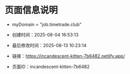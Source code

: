 # 页面信息说明
- myDomain = "job.timetrade.club"

- 创建时间：2025-08-04 16:53:13

- 最后修改时间：2025-08-13 10:23:14

- 链接：https://incandescent-kitten-7b6482.netlify.app/

- 页面ID：incandescent-kitten-7b6482